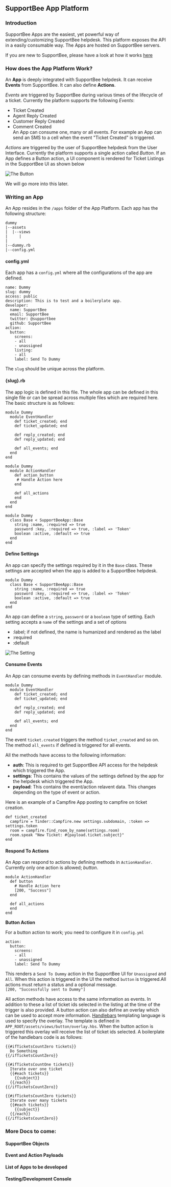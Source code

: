 ## SupportBee App Platform

### Introduction

SupportBee Apps are the easiest, yet powerful way of extending/customizing SupportBee helpdesk. This platform exposes the API in a easily consumable way. The Apps are hosted on SupportBee servers.

If you are new to SupportBee, please have a look at how it works [here](https://supportbee.com)

### How does the App Platform Work?

An **App** is deeply integrated with SupportBee helpdesk. It can receive **Events** from SupportBee. It can also define **Actions**.  

_Events_ are triggered by SupportBee during various times of the lifecycle of a ticket. Currently the platform supports the following _Events_:
* Ticket Created
* Agent Reply Created
* Customer Reply Created
* Comment Created  
An App can consume one, many or all events. For example an App can send an SMS to a cell when the event "Ticket Created" is triggered.

_Actions_ are triggered by the user of SupportBee helpdesk from the User Interface. Currently the platform supports a single action called _Button_. If an App defines a Button action, a UI component is rendered for Ticket Listings in the SupportBee UI as shown below

![The Button]()

We will go more into this later.

### Writing an App

An App resides in the ``/apps`` folder of the App Platform. Each app has the following structure:

```
dummy
|--assets
|  |--views
|     |
|
|--dummy.rb
|--config.yml
```

#### config.yml
Each app has a ``config.yml`` where all the configurations of the app are defined. 

```
name: Dummy
slug: dummy
access: public
description: This is to test and a boilerplate app.
developer: 
  name: SupportBee
  email: SupportBee
  twitter: @supportbee
  github: SupportBee
action:
  button:
    screens: 
    - all
    - unassigned
    listing: 
    - all
    label: Send To Dummy
```

The ``slug`` should be unique across the platform.


#### {slug}.rb
The app logic is defined in this file. The whole app can be defined in this single file or can be spread across multiple files which are required here. The basic structure is as follows:

```
module Dummy
  module EventHandler
    def ticket_created; end
    def ticket_updated; end

    def reply_created; end
    def reply_updated; end

    def all_events; end
  end
end

module Dummy
  module ActionHandler
    def action_button
     # Handle Action here
    end

    def all_actions
    end
  end
end

module Dummy
  class Base < SupportBeeApp::Base
    string :name, :required => true
    password :key, :required => true, :label => 'Token'
    boolean :active, :default => true
  end
end
```

#### Define Settings
An app can specify the settings required by it in the ``Base`` class. These settings are accepted when the app is added to a SupportBee helpdesk. 

```
module Dummy
  class Base < SupportBeeApp::Base
    string :name, :required => true
    password :key, :required => true, :label => 'Token'
    boolean :active, :default => true
  end
end
```

An app can define a ``string``, ``password`` or a ``boolean`` type of setting. Each setting accepts a ``name`` of the settings and a set of options

* :label; if not defined, the name is humanized and rendered as the label
* :required
* :default

![The Setting]()

#### Consume Events
An App can consume events by defining methods in ``EventHandler`` module.

```
module Dummy
  module EventHandler
    def ticket_created; end
    def ticket_updated; end

    def reply_created; end
    def reply_updated; end

    def all_events; end
  end
end
```

The event ``ticket.created`` triggers the method ``ticket_created`` and so on. The method ``all_events`` if defined is triggered for all events.

All the methods have access to the following information:
* **auth**: This is required to get SupportBee API access for the helpdesk which triggered the App. 
* **settings**: This contains the values of the settings defined by the app for the helpdesk which triggered the App.
* **payload**: This contains the event/action relavent data. This changes depending on the type of event or action.

Here is an example of a Campfire App posting to campfire on ticket creation.

```
def ticket_created
  campfire = Tinder::Campfire.new settings.subdomain, :token => settings.token
  room = campfire.find_room_by_name(settings.room)
  room.speak "New Ticket: #{payload.ticket.subject}"
end
```

#### Respond To Actions
An App can respond to actions by defining methods in ``ActionHandler``. Currently only one action is allowed; _button_.

```
module ActionHandler
  def button
    # Handle Action here
    [200, "Success"]
  end

  def all_actions
  end
end
```

**Button Action**

For a button action to work; you need to configure it in ``config.yml``

```
action:
  button:
    screens:
    - all
    - unassigned
    label: Send To Dummy
```

This renders a ``Send To Dummy`` action in the SupportBee UI for ``Unassigned`` and ``All``. When this action is triggered in the UI the method ``button`` is triggered.All actions must return a status and a optional message.  
``[200, "Successfully sent to Dummy"]``

All action methods have access to the same information as events. In addition to these a list of ticket ids selected in the listing at the time of the trigger is also provided. A button action can also define an overlay which can be used to accept more information. [Handlebars](http://handlebarsjs.com/) templating language is used to specify the overlay. The template is defined in ``APP_ROOT/assets/views/button/overlay.hbs``. When the button action is triggered this overlay will receive the list of ticket ids selected. A boilerplate of the handlebars code is as follows:

```
{{#ifTicketsCountZero tickets}}
  Do Something
{{/ifTicketsCountZero}}

{{#ifTicketsCountOne tickets}}
  Iterate over one ticket
  {{#each tickets}}
    {{subject}}
  {{/each}}
{{/ifTicketsCountZero}}

{{#ifTicketsCountZero tickets}}
  Iterate over many tickets
  {{#each tickets}}
    {{subject}}
  {{/each}}
{{/ifTicketsCountZero}}
```

### More Docs to come:
#### SupportBee Objects
#### Event and Action Payloads
#### List of Apps to be developed
#### Testing/Development Console
